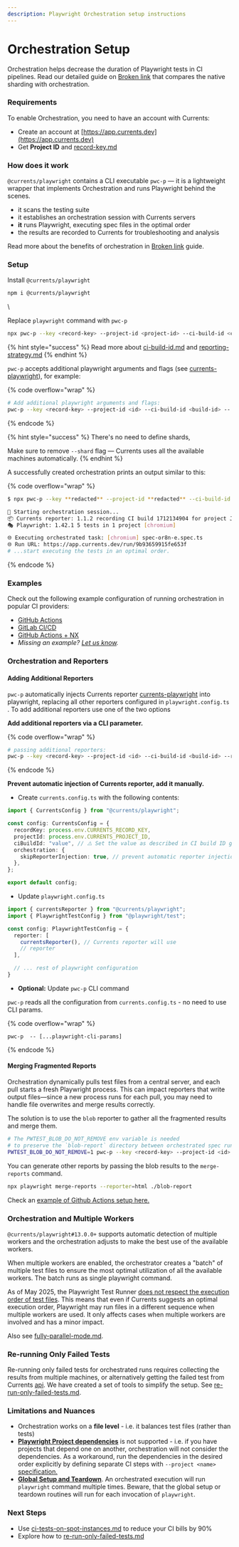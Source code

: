 ```yaml
---
description: Playwright Orchestration setup instructions
---
```


# Orchestration Setup

Orchestration helps decrease the duration of Playwright tests in CI pipelines. Read our detailed guide on [Broken link](broken-reference "mention") that compares the native sharding with orchestration.

### Requirements

To enable  Orchestration, you need to have an account with Currents:

* Create an account at [https://app.currents.dev](https://app.currents.dev)
* Get **Project ID** and [record-key.md](../record-key.md "mention")



### How does it work

`@currents/playwright` contains a CLI executable `pwc-p` —  it is a lightweight wrapper that implements  Orchestration and runs Playwright behind the scenes.

* it scans the testing suite
* it establishes an orchestration session with Currents servers
* **it** runs Playwright, executing spec files in the optimal order
* the results are recorded to Currents for troubleshooting and analysis

Read more about the benefits of orchestration in [Broken link](broken-reference "mention") guide.



### Setup

Install `@currents/playwright`

```bash
npm i @currents/playwright
```

\


Replace `playwright` command with `pwc-p`&#x20;

```bash
npx pwc-p --key <record-key> --project-id <project-id> --ci-build-id <ci-build-id>
```

{% hint style="success" %}
Read more about [ci-build-id.md](../ci-build-id.md "mention")  and [reporting-strategy.md](../parallelization-guide/reporting-strategy.md "mention")&#x20;
{% endhint %}

&#x20;

`pwc-p` accepts additional playwright arguments and flags (see [currents-playwright](../../resources/reporters/currents-playwright/ "mention")), for example:

{% code overflow="wrap" %}
```bash
# Add additional playwright arguments and flags:
pwc-p --key <record-key> --project-id <id> --ci-build-id <build-id> -- --workers 2 --timeout 10000
```
{% endcode %}

{% hint style="success" %}
There's no need to define shards,

Make sure to remove `--shard` flag — Currents uses all the available machines automatically.
{% endhint %}



A successfully created orchestration prints an output similar to this:

{% code overflow="wrap" %}
```bash
$ npx pwc-p --key **redacted** --project-id **redacted** --ci-build-id `date +%s`  -c ./or8n/playwright.config.ts

🚀 Starting orchestration session...
📦 Currents reporter: 1.1.2 recording CI build 1712134904 for project JJzd65, orchestration id 260264cfa16950ab4dc98d5c54333136
🎭 Playwright: 1.42.1 5 tests in 1 project [chromium]

🌐 Executing orchestrated task: [chromium] spec-or8n-e.spec.ts
🌐 Run URL: https://app.currents.dev/run/9b93659915fe653f
# ...start executing the tests in an optimal order.
```
{% endcode %}



### Examples

Check out the following example configuration of running orchestration in popular CI providers:

* [GitHub Actions](https://github.com/currents-dev/playwright-gh-actions-demo/blob/main/.github/workflows/test-or8n.yml)
* [GitLab CI/CD](https://gitlab.com/currents.dev/gitlab-playwright-currents/-/blob/main/.gitlab/ci/with-reruns-pwcp.yml?ref_type=heads)
* [GitHub Actions + NX](https://github.com/currents-dev/currents-playwright-nx-example/blob/main/.github/workflows/or8n.yml)
* _Missing an example?_ [_Let us know_](mailto:support@currents.dev)_._



### Orchestration and Reporters

#### Adding Additional Reporters

`pwc-p` automatically injects Currents reporter [currents-playwright](../../resources/reporters/currents-playwright/ "mention") into playwright, replacing all other reporters configured in `playwright.config.ts` . To add additional reporters use one of the two options



**Add additional reporters via a CLI parameter.**

{% code overflow="wrap" %}
```bash
# passing additional reporters:
pwc-p --key <record-key> --project-id <id> --ci-build-id <build-id> --reporter="./myreporter/my-awesome-reporter.ts"
```
{% endcode %}



**Prevent automatic injection of Currents reporter, add it manually.**

* Create `currents.config.ts` with the following contents:

```typescript
import { CurrentsConfig } from "@currents/playwright";

const config: CurrentsConfig = {
  recordKey: process.env.CURRENTS_RECORD_KEY,
  projectId: process.env.CURRENTS_PROJECT_ID,
  ciBuildId: "value", // ⚠️ Set the value as described in CI build ID guide
  orchestration: {
    skipReporterInjection: true, // prevent automatic reporter injection
  },
};

export default config;
```

* Update `playwright.config.ts`

```typescript
import { currentsReporter } from "@currents/playwright";
import { PlaywrightTestConfig } from "@playwright/test";

const config: PlaywrightTestConfig = {
  reporter: [
    currentsReporter(), // Currents reporter will use 
    // reporter
  ],

  // ... rest of playwright configuration
}
```

* **Optional:** Update `pwc-p` CLI  command

`pwc-p` reads all the configuration from `currents.config.ts` - no need to use CLI params.

{% code overflow="wrap" %}
```
pwc-p  -- [...playwright-cli-params]
```
{% endcode %}



#### Merging Fragmented Reports

Orchestration dynamically pulls test files from a central server, and each pull starts a fresh Playwright process. This can impact reporters that write output files—since a new process runs for each pull, you may need to handle file overwrites and merge results correctly.

The solution is to use the `blob` reporter to gather all the fragmented results and merge them.

```bash
# The PWTEST_BLOB_DO_NOT_REMOVE env variable is needed 
# to preserve the `blob-report` directory between orchestrated spec runs
PWTEST_BLOB_DO_NOT_REMOVE=1 pwc-p --key <record-key> --project-id <id> --ci-build-id <build-id> --reporter blob
```

You can generate other reports by passing the blob results to the `merge-reports` command.

```bash
npx playwright merge-reports --reporter=html ./blob-report
```

Check an [example of Github Actions setup here.](https://github.com/currents-dev/playwright-gh-actions-demo/blob/main/.github/workflows/test-or8n.yml)



### Orchestration and Multiple Workers

`@currents/playwright#13.0.0+` supports automatic detection of multiple workers and the orchestration adjusts to make the best use of the available workers.&#x20;

When multiple workers are enabled, the orchestrator creates a  "batch" of multiple test files to ensure the most optimal utilization of all the available workers. The batch runs as single playwright command.

As of May 2025, the Playwright Test Runner [does not respect the execution order of test files](https://github.com/microsoft/playwright/issues/35743). This means that even if Currents suggests an optimal execution order, Playwright may run files in a different sequence when multiple workers are used. It only affects cases when multiple workers are involved and has a minor impact.

Also see [fully-parallel-mode.md](fully-parallel-mode.md "mention").



### Re-running Only Failed Tests

Re-running only failed tests for orchestrated runs requires collecting the results from multiple machines, or alternatively getting the failed test from Currents [api](../../resources/api/ "mention"). We have created a set of tools to simplify the setup. See [re-run-only-failed-tests.md](re-run-only-failed-tests.md "mention").



### Limitations and Nuances

* Orchestration works on a **file level** - i.e. it balances test files (rather than tests)
* [**Playwright Project dependencies**](https://playwright.dev/docs/test-projects#dependencies) is not supported - i.e. if you have projects that depend one on another, orchestration will not consider the dependencies. As a workaround, run the dependencies in the desired order explicitly by defining separate CI steps with `--project <name>` [specification.](https://playwright.dev/docs/test-projects#run-projects)&#x20;
* [**Global Setup and Teardown**](https://playwright.dev/docs/test-global-setup-teardown). An orchestrated execution will run `playwright` command multiple times. Beware, that the global setup or teardown routines will run for each invocation of `playwright`.



### Next Steps

* Use [ci-tests-on-spot-instances.md](ci-tests-on-spot-instances.md "mention") to reduce your CI bills by 90%
* Explore how to [re-run-only-failed-tests.md](re-run-only-failed-tests.md "mention")
